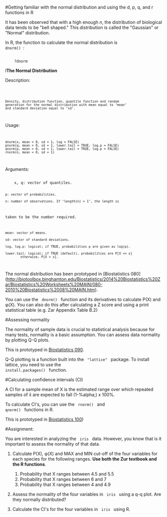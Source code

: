 #Getting familiar with the normal distribution and using the d, p, q, and r functions in R


It has been observed that with a high enough *n*, the distribution of biological data tends to be "bell shaped." This distribution is called the "Gaussian" or "Normal" distribution. 

In R, the function to calculate the normal distribution is <code> dnorm() </code>:

<code>
    ?dnorm
</code>

I**The Normal Distribution**

Description:

<code>

    Density, distribution function, quantile function and random
    generation for the normal distribution with mean equal to ‘mean’
    and standard deviation equal to ‘sd’.

</code>

Usage:
<code>

    dnorm(x, mean = 0, sd = 1, log = FALSE)
    pnorm(q, mean = 0, sd = 1, lower.tail = TRUE, log.p = FALSE)
    qnorm(p, mean = 0, sd = 1, lower.tail = TRUE, log.p = FALSE)
    rnorm(n, mean = 0, sd = 1)

</code>

Arguments:

<code>
    x, q: vector of quantiles.

    p: vector of probabilities.

    n: number of observations. If ‘length(n) > 1’, the length is
   taken to be the number required.

    mean: vector of means.

    sd: vector of standard deviations.

    log, log.p: logical; if TRUE, probabilities p are given as log(p).

    lower.tail: logical; if TRUE (default), probabilities are P[X <= x]
            otherwise, P[X > x].

</code>

The normal distribution has been prototyped in [Biostatistics 080] (http://biotoolbox.binghamton.edu/Biostatistics/2014%20Biostatistics%20Zar/Biostatistics%20Worksheets%20MAIN/080-2010%20Biostatistics%2008%20MAIN.htm).

You can use the <code> dnorm() </code> function and its derivatives to calculate P(X) and  &phi;(X). You can also do this after calculating a Z score and using a print statistical table (e.g. Zar Appendix Table B.2)

#Assessing normality

The normality of sample data is crucial to statistical analysis because for many tests, normality is a basic assumption. You can assess data normality by plotting Q-Q plots. 

This is prototyped in [Biostatistics 090](http://biotoolbox.binghamton.edu/Biostatistics/2014%20Biostatistics%20Zar/Biostatistics%20Worksheets%20pdf/090-2010%20Biostatistics.pdf).

Q-Q plotting is a function built into the <code> "lattice" </code> package. To install lattice, you need to use the <code> install.packages() </code> function. 

#Calculating confidence intervals (CI)

A CI for a sample mean of X is the estimated range over which repeated samples of x&#772; are expected to fall (1-%alpha;) x 100%.

To calculate CI's, you can use the <code> rnorm() </code> and <code> qnorm() </code> functions in R.

This is prototyped in [Biostatistics 100](http://biotoolbox.binghamton.edu/Biostatistics/2014%20Biostatistics%20Zar/Biostatistics%20Worksheets%20pdf/100-2010%20Biostatistics.pdf))

#Assignment:

You are interested in analyzing the <code> iris </code> data. However, you know that is it important to assess the normality of that data.

1. Calculate P(X), &phi;(X) and MAX and MIN cut-off of the four variables for each species for the following ranges. **Use both the Zur textbook and the R functions**.

    1. Probability that X ranges between 4.5 and 5.5
    2. Probability that X ranges between 6 and 7
    3. Probability that X ranges between 4 and 4.9


2. Assess the normality of the four variables in <code> iris </code> using a q-q plot. Are they normally distributed?

3. Calculate the CI's for the four variables in <code> iris </code> using R.


